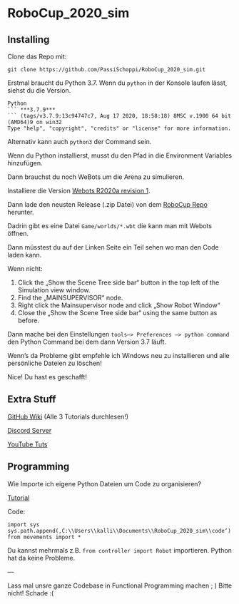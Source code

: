# RoboCup_2020_sim

## Installing

Clone das Repo mit:

```
git clone https://github.com/PassiSchoppi/RoboCup_2020_sim.git
```

Erstmal braucht du Python 3.7.
Wenn du ```python``` in der Konsole laufen lässt, siehst du die Version.


```
Python 
``` ***3.7.9***
``` (tags/v3.7.9:13c94747c7, Aug 17 2020, 18:58:18) 8MSC v.1900 64 bit (AMD64)9 on win32
Type "help", "copyright", "credits" or "license" for more information. 
```

Alternativ kann auch ```python3``` der Command sein.

Wenn du Python installierst, musst du den Pfad in die Environment Variables hinzufügen.

Dann brauchst du noch WeBots um die Arena zu simulieren.

Installiere die Version [Webots R2020a revision 1](https://github.com/cyberbotics/webots/releases/tag/R2020a-rev1).

Dann lade den neusten Release (.zip Datei) von dem [RoboCup Repo](https://github.com/Shadow149/RescueMaze/releases) herunter.

Dadrin gibt es eine Datei ```Game/worlds/*.wbt``` die kann man mit Webots öffnen.

Dann müsstest du auf der Linken Seite ein Teil sehen wo man den Code laden kann.

Wenn nicht:

1. Click the „Show the Scene Tree side bar“ button in the top left of the Simulation view window.
2. Find the „MAINSUPERVISOR“ node.
3. Right click the Mainsupervisor node and click „Show Robot Window“
4. Close the „Show the Scene Tree side bar“ using the same button as before.

Dann mache bei den Einstellungen ```tools—> Preferences —> python command``` den Python Command bei dem dann Version 3.7 läuft.

Wenn’s da Probleme gibt empfehle ich Windows neu zu installieren und alle persönliche Dateien zu löschen!

Nice! Du hast es geschafft!

## Extra Stuff

[GitHub Wiki](https://github.com/Shadow149/RescueMaze/wiki)
(Alle 3 Tutorials durchlesen!)

[Discord Server](https://discord.gg/DJWqnQ)

[YouTube Tuts](https://www.youtube.com/channel/UCsK3Oe0yhcyCAzbYyvfEbyw)

## Programming

Wie Importe ich eigene Python Dateien um Code zu organisieren?

[Tutorial](https://realpython.com/lessons/module-search-path/)

Code:

```
import sys
sys.path.append(‚C:\\Users\\kalli\\Documents\\RoboCup_2020_sim\\code‘)
from movements import *
```

Du kannst mehrmals z.B. ```from controller import Robot``` importieren. Python hat da keine Probleme.

—

Lass mal unsre ganze Codebase in Functional Programming machen ; ) Bitte nicht! Schade :(
